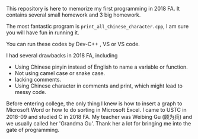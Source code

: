 This repository is here to memorize my first programming in 2018 FA. It contains several small homework and 3 big homework.

The most fantastic program is `print_all_Chinese_character.cpp`, I am sure you will have fun in running it.

You can run these codes by Dev-C++ , VS or VS code. 

I had several drawbacks in 2018 FA, including

* Using Chinese pinyin instead of English to name a variable or function.
* Not using camel case or snake case.
* lacking comments.
* Using Chinese character in comments and print, which might lead to messy code.



Before entering college, the only thing I knew is how to insert a graph to Microsoft Word or how to do sorting in Microsoft Excel. I came to USTC in 2018-09 and studied C in 2018 FA. My teacher was Weibing Gu (顾为兵) and we usually called her 'Grandma Gu'. Thank her a lot for bringing me into the gate of programming.
